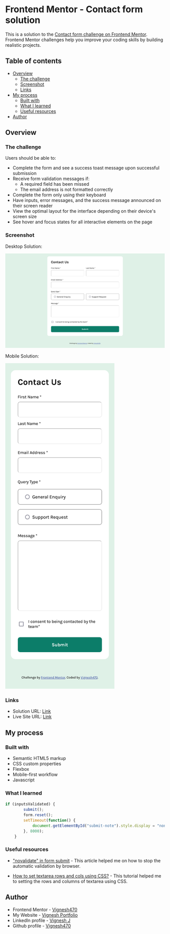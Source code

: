 # Frontend Mentor - Contact form solution

This is a solution to the [Contact form challenge on Frontend Mentor](https://www.frontendmentor.io/challenges/contact-form--G-hYlqKJj). Frontend Mentor challenges help you improve your coding skills by building realistic projects. 

## Table of contents

- [Overview](#overview)
  - [The challenge](#the-challenge)
  - [Screenshot](#screenshot)
  - [Links](#links)
- [My process](#my-process)
  - [Built with](#built-with)
  - [What I learned](#what-i-learned)
  - [Useful resources](#useful-resources)
- [Author](#author)


## Overview

### The challenge

Users should be able to:

- Complete the form and see a success toast message upon successful submission
- Receive form validation messages if:
  - A required field has been missed
  - The email address is not formatted correctly
- Complete the form only using their keyboard
- Have inputs, error messages, and the success message announced on their screen reader
- View the optimal layout for the interface depending on their device's screen size
- See hover and focus states for all interactive elements on the page

### Screenshot

Desktop Solution:

![](./design/solution%20-%20desktop.png)

Mobile Solution:

![](./design/solution%20-%20mobile.png)

### Links

- Solution URL: [Link](https://www.frontendmentor.io/solutions/validating-a-contact-form-using-javascript-HYvns98Kn6)
- Live Site URL: [Link](https://vignesh470.github.io/contact-form/)

## My process

### Built with

- Semantic HTML5 markup
- CSS custom properties
- Flexbox
- Mobile-first workflow
- Javascript


### What I learned

```js
if (inputsValidated) {
        submit();
        form.reset();
        setTimeout(function() {
            document.getElementById("submit-note").style.display = "none";
        }, 8000);
    }
```

### Useful resources

- ["novalidate" in form submit](https://www.sitepoint.com/html-forms-constraint-validation-complete-guide/#:~:text=You%20can%20stop%20browser%20validation%20by%3A%20adding%20a,formnovalidate%20attribute%20to%20the%20submission%20button%20or%20image) - This article helped me on how to stop the automatic validation by browser.

- [How to set textarea rows and cols using CSS?](https://stackoverflow.com/questions/2034544/textareas-rows-and-cols-attribute-in-css) - This tutorial helped me to setting the rows and columns of textarea using CSS. 

## Author

- Frontend Mentor - [Vignesh470](https://www.frontendmentor.io/profile/Vignesh470)
- My Website - [Vignesh Portfolio](https://vignesh470.github.io/Vignesh-Portfolio-website)
- LinkedIn profile - [Vignesh J](https://www.linkedin.com/in/vignesh-j-005a6291/)
- Github profile - [Vignesh470](https://github.com/Vignesh470)
